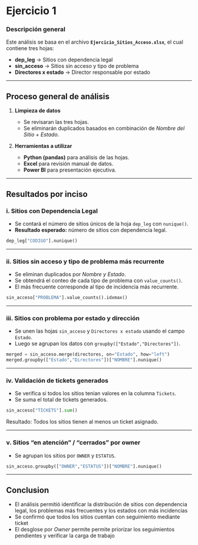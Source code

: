 # Ejercicio 1

### Descripción general

Este análisis se basa en el archivo **`Ejercicio_Sitios_Acceso.xlsx`**, el cual contiene tres hojas:
- **dep_leg** → Sitios con dependencia legal  
- **sin_acceso** → Sitios sin acceso y tipo de problema  
- **Directores x estado** → Director responsable por estado


---

## Proceso general de análisis

1. **Limpieza de datos**
   - Se revisaran las tres hojas.
   - Se eliminarán duplicados basados en combinación de *Nombre del Sitio + Estado*.

2. **Herramientas a utilizar**
   - **Python (pandas)** para análisis de las hojas.  
   - **Excel** para revisión manual de datos.  
   - **Power BI** para presentación ejecutiva.

---

## Resultados por inciso

### i. Sitios con Dependencia Legal
- Se contará el número de sitios únicos de la hoja `dep_leg` con `nunique()`.  
- **Resultado esperado:** número de sitios con dependencia legal.

```python
dep_leg["CODIGO"].nunique()
```

---

### ii. Sitios sin acceso y tipo de problema más recurrente
- Se eliminan duplicados por *Nombre y Estado*.
- Se obtendrá el conteo de cada tipo de problema con `value_counts()`.  
- El más frecuente corresponde al tipo de incidencia más recurrente.

```python
sin_acceso["PROBLEMA"].value_counts().idxmax()
```

---

### iii. Sitios con problema por estado y dirección
- Se unen las hojas `sin_acceso` y `Directores x estado` usando el campo `Estado`.
- Luego se agrupan los datos con `groupby(["Estado","Directores"])`.

```python
merged = sin_acceso.merge(directores, on="Estado", how="left")
merged.groupby(["Estado","Directores"])["NOMBRE"].nunique()
```

---

### iv. Validación de tickets generados
- Se verifica si todos los sitios tenían valores en la columna `Tickets`.
- Se suma el total de tickets generados.

```python
sin_acceso["TICKETS"].sum()
```

Resultado: Todos los sitios tienen al menos un ticket asignado.

---

### v. Sitios “en atención” / “cerrados” por owner
- Se agrupan los sitios por `OWNER` y `ESTATUS`.

```python
sin_acceso.groupby(["OWNER","ESTATUS"])["NOMBRE"].nunique()
```

---

## Conclusion

- El análisis permitió identificar la distribución de sitios con dependencia legal, los problemas más frecuentes y los estados con más incidencias
- Se confirmó que todos los sitios cuentan con seguimiento mediante ticket
- El desglose por *Owner* permite permite priorizar los seguimientos pendientes y verificar la carga de trabajo

